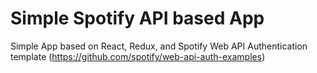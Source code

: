 # Simple Spotify API based App

Simple App based on React, Redux, and Spotify Web API Authentication template (https://github.com/spotify/web-api-auth-examples)